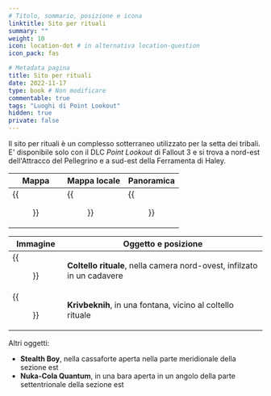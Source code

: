 ```yaml
---
# Titolo, sommario, posizione e icona
linktitle: Sito per rituali
summary: ""
weight: 10
icon: location-dot # in alternativa location-question
icon_pack: fas

# Metadata pagina
title: Sito per rituali
date: 2022-11-17
type: book # Non modificare
commentable: true
tags: "Luoghi di Point Lookout"
hidden: true
private: false 
---
```



Il sito per rituali è un complesso sotterraneo utilizzato per la setta dei tribali. E' disponibile solo con il DLC *Point Lookout* di Fallout 3 e si trova a nord-est dell'Attracco del Pellegrino e a sud-est della Ferramenta di Haley.

| Mappa | Mappa locale | Panoramica |
| ----- | ------------ | ---------- |
| {{<figure src="fo3/Ritual_Site_loc.webp">}}     | {{<figure src="fo3/Fo3PL_ritual_site_basement_map.webp">}}            | {{<figure src="fo3/Ritual_Site.webp">}}          | 

| Immagine | Oggetto e posizione |
| -------- | ------------------- |
|  {{<figure src="fo3/Fo3PL_ritual_knife.webp">}}       |  **Coltello rituale**, nella camera nord-ovest, infilzato in un cadavere                   | 
| {{<figure src="fo3/The_Dark_Heart_of_Blackhall.webp">}}        |  **Krivbeknih**, in una fontana, vicino al coltello rituale                   | 

Altri oggetti:
- **Stealth Boy**, nella cassaforte aperta nella parte meridionale della sezione est
- **Nuka-Cola Quantum**, in una bara aperta in un angolo della parte settentrionale della sezione est

